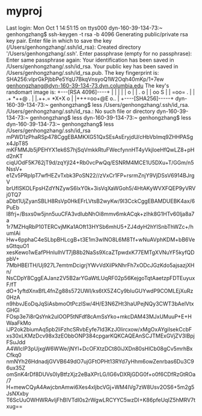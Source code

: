 # myproj
Last login: Mon Oct  1 14:51:15 on ttys000 dyn-160-39-134-73:~ genhongzhang$ ssh-keygen -t rsa -b 4096 Generating public/private rsa key pair. Enter file in which to save the key (/Users/genhongzhang/.ssh/id_rsa):  Created directory '/Users/genhongzhang/.ssh'. Enter passphrase (empty for no passphrase):  Enter same passphrase again:  Your identification has been saved in /Users/genhongzhang/.ssh/id_rsa. Your public key has been saved in /Users/genhongzhang/.ssh/id_rsa.pub. The key fingerprint is: SHA256:vlprGkPjbbPe5YqU7BkqVnsyoQ1W2Oqh40mKp/1+7ew genhongzhang@dyn-160-39-134-73.dyn.columbia.edu The key's randomart image is: +---[RSA 4096]----+ |                 | |                 | |     o           | |    . o          | |     oo S        | |    =oo= .       | |  .+ *++@   .    | |.++.= *X+X o     | |+++=oo+@E o..    | +----[SHA256]-----+ dyn-160-39-134-73:~ genhongzhang$ less /Users/genhongzhang/.ssh/id_rsa. /Users/genhongzhang/.ssh/id_rsa.: No such file or directory dyn-160-39-134-73:~ genhongzhang$ less dyn-160-39-134-73:~ genhongzhang$ less dyn-160-39-134-73:~ genhongzhang$ less /Users/genhongzhang/.ssh/id_rsa  mPWD1zPhaRSp478CggEBAMKXG51QxSEsAsEryjdU/cHbVbImq9ZHHPASgx4JpT85 mKFMMJb5jPEHYX1ek6S7hjSqVmkkRtuFWecfynnHT4yVkjloeHfQwLZ8+pHd2nKT ciqUOdF5K762jT9d/zqYjI24+Rb0vcPwQq/ESNRM4MCE1U5DXu+T/GGm/n5NssV+ e1Zv5PRpIpT7wfHEZvTxbk3PoSN22//zVxCr1FP+rsrmZnjY9VjDSsV6914BJrgV brUfISKOLFpsHZdYNZywS6lxY0k+3isVqXaWGoh5/4HtAKyWVXFQEP9yVRVj0TQ7 aDbt1UjZyanSBLH8RsVp0HkEFrLVtsB2wyKw/9I3CckCggEBAMDUEBK4ax/6PuEb I8frj+/Bsxs0w5jnn5uuCFA3vdIubNhOi8mmv6mkACqk+zIhk8G1HTv60Ija8a7a 1r7MZHqRbP10TERCvjMKa1AOft13HYSb6mhU5+ZJ4dyH2hYISnbThWZc+/humIAi Hw+6pphaC4eSLbpBHLcgB+t3E1m3wINO8L6M8Tf+wNuAVphKDM+bB6VesGttquO1 xesKewo1wEafPHnluIhVT7jB8b2NaSs9XcaZTpwdxK77EMTgXVNuYF5kyfQDpbV+ 7MbHBEITH/Uj927L7emtmDcigrjYWvVdXilPkNhrFh7xODcJGzKdo5ajsazjXHn/ NsCDpY8CggEAJanz2V5B2arYGaWtLUqRF02p56KejgoTqtAaetzpFDTEuyuxF/fT dO+1yftdXnxBfL4fnZg88s572UWI/ks6tX5Z4Cy9bIuGUYwdP9COMLEjXuRz0HzA n9hbvJEoDqJqSiAsbmoOtPczISw/4H/E3N6ZHt3haUPejNQy3CWT3bAelVtxGHGl FOsp3e7i8rQsYnk2ulOOP5tNFdf8cAmSsYko+mkcDAM43MJxUMuuP+E+HWaaFkMo iJP2ok2biumAq5pb2liFzhcSRvbEyfe7Id3KzJ0Iircxow/xMgOxAYgiIsekCcbF xs30xLKMzDcv98x3zEObbONP384cpgarKQKCAQEAnSCJTMExGVjZV3IBpjFSuJdd A4WIclP3pUjxgW6WWe/jNYl+DcOFXtzDCt80iJXDn80sHlCb08gCv5mrhBxCfkq0 nmNYh26HdnadjGVVB649dO7ujGFtOPHt13RYd7yHhm6owZenrbas6Du3C96ux35Z omSnK4rDf8DUVs0IyBtfzXjz2eBaXPrLG/IG6vDXRjGDG0f+o0f6CDfRzGtROa/7 H+mewCQyA4AwjcbnAmwi6Xes4xIjbcVGj+WM4IVg7zW8Usv2OS6+5m2g5JsNXxby T6ScUuOWHWRAvljFhBIVTdI0s2rWgwLRCYYC5wzDI+K86pfeUqIZ5hMRV7txug==
